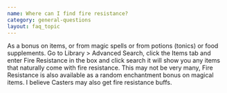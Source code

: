 ```yaml
---
name: Where can I find fire resistance?
category: general-questions
layout: faq_topic
---
```

As a bonus on items, or from magic spells or from potions (tonics) or food supplements. Go to Library > Advanced Search, click the Items tab and enter Fire Resistance in the box and click search it will show you any items that naturally come with fire resistance. This may not be very many, Fire Resistance is also available as a random enchantment bonus on magical items. I believe Casters may also get fire resistance buffs.